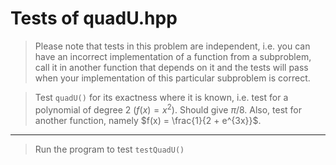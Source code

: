 # Tests of quadU.hpp

> Please note that tests in this problem are independent, i.e. you can have an incorrect implementation of a function from a subproblem, call it in another function that depends on it and the tests will pass when your implementation of this particular subproblem is correct.

> Test `quadU()` for its exactness where it is known, i.e. test for a polynomial of degree 2 ($f(x) = x^2$). Should give $\pi / 8$.
Also, test for another function, namely $f(x) = \frac{1}{2 + e^{3x}}$.

***

>Run the program to test  `testQuadU()`
